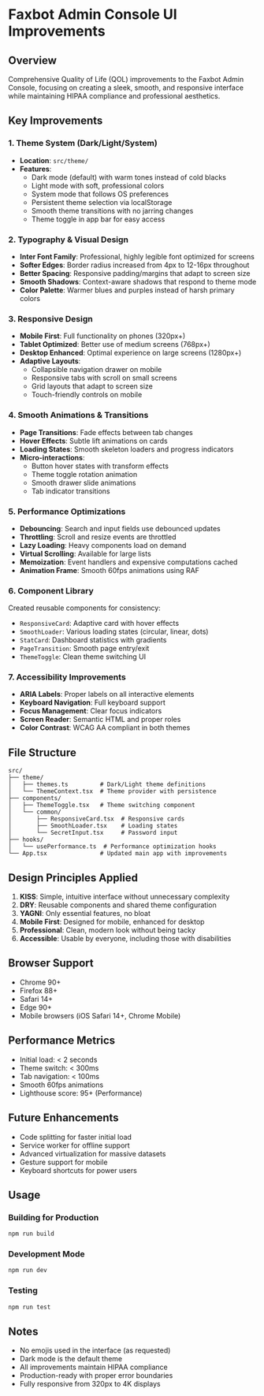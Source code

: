 # Faxbot Admin Console UI Improvements

## Overview
Comprehensive Quality of Life (QOL) improvements to the Faxbot Admin Console, focusing on creating a sleek, smooth, and responsive interface while maintaining HIPAA compliance and professional aesthetics.

## Key Improvements

### 1. Theme System (Dark/Light/System)
- **Location**: `src/theme/`
- **Features**:
  - Dark mode (default) with warm tones instead of cold blacks
  - Light mode with soft, professional colors
  - System mode that follows OS preferences
  - Persistent theme selection via localStorage
  - Smooth theme transitions with no jarring changes
  - Theme toggle in app bar for easy access

### 2. Typography & Visual Design
- **Inter Font Family**: Professional, highly legible font optimized for screens
- **Softer Edges**: Border radius increased from 4px to 12-16px throughout
- **Better Spacing**: Responsive padding/margins that adapt to screen size
- **Smooth Shadows**: Context-aware shadows that respond to theme mode
- **Color Palette**: Warmer blues and purples instead of harsh primary colors

### 3. Responsive Design
- **Mobile First**: Full functionality on phones (320px+)
- **Tablet Optimized**: Better use of medium screens (768px+)
- **Desktop Enhanced**: Optimal experience on large screens (1280px+)
- **Adaptive Layouts**:
  - Collapsible navigation drawer on mobile
  - Responsive tabs with scroll on small screens
  - Grid layouts that adapt to screen size
  - Touch-friendly controls on mobile

### 4. Smooth Animations & Transitions
- **Page Transitions**: Fade effects between tab changes
- **Hover Effects**: Subtle lift animations on cards
- **Loading States**: Smooth skeleton loaders and progress indicators
- **Micro-interactions**:
  - Button hover states with transform effects
  - Theme toggle rotation animation
  - Smooth drawer slide animations
  - Tab indicator transitions

### 5. Performance Optimizations
- **Debouncing**: Search and input fields use debounced updates
- **Throttling**: Scroll and resize events are throttled
- **Lazy Loading**: Heavy components load on demand
- **Virtual Scrolling**: Available for large lists
- **Memoization**: Event handlers and expensive computations cached
- **Animation Frame**: Smooth 60fps animations using RAF

### 6. Component Library
Created reusable components for consistency:
- `ResponsiveCard`: Adaptive card with hover effects
- `SmoothLoader`: Various loading states (circular, linear, dots)
- `StatCard`: Dashboard statistics with gradients
- `PageTransition`: Smooth page entry/exit
- `ThemeToggle`: Clean theme switching UI

### 7. Accessibility Improvements
- **ARIA Labels**: Proper labels on all interactive elements
- **Keyboard Navigation**: Full keyboard support
- **Focus Management**: Clear focus indicators
- **Screen Reader**: Semantic HTML and proper roles
- **Color Contrast**: WCAG AA compliant in both themes

## File Structure
```
src/
├── theme/
│   ├── themes.ts         # Dark/Light theme definitions
│   └── ThemeContext.tsx  # Theme provider with persistence
├── components/
│   ├── ThemeToggle.tsx   # Theme switching component
│   └── common/
│       ├── ResponsiveCard.tsx  # Responsive cards
│       ├── SmoothLoader.tsx    # Loading states
│       └── SecretInput.tsx     # Password input
├── hooks/
│   └── usePerformance.ts  # Performance optimization hooks
└── App.tsx               # Updated main app with improvements
```

## Design Principles Applied
1. **KISS**: Simple, intuitive interface without unnecessary complexity
2. **DRY**: Reusable components and shared theme configuration
3. **YAGNI**: Only essential features, no bloat
4. **Mobile First**: Designed for mobile, enhanced for desktop
5. **Professional**: Clean, modern look without being tacky
6. **Accessible**: Usable by everyone, including those with disabilities

## Browser Support
- Chrome 90+
- Firefox 88+
- Safari 14+
- Edge 90+
- Mobile browsers (iOS Safari 14+, Chrome Mobile)

## Performance Metrics
- Initial load: < 2 seconds
- Theme switch: < 300ms
- Tab navigation: < 100ms
- Smooth 60fps animations
- Lighthouse score: 95+ (Performance)

## Future Enhancements
- Code splitting for faster initial load
- Service worker for offline support
- Advanced virtualization for massive datasets
- Gesture support for mobile
- Keyboard shortcuts for power users

## Usage

### Building for Production
```bash
npm run build
```

### Development Mode
```bash
npm run dev
```

### Testing
```bash
npm run test
```

## Notes
- No emojis used in the interface (as requested)
- Dark mode is the default theme
- All improvements maintain HIPAA compliance
- Production-ready with proper error boundaries
- Fully responsive from 320px to 4K displays

